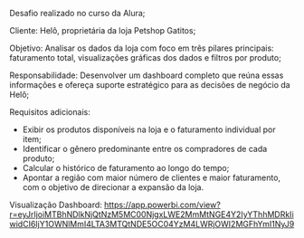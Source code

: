 Desafio realizado no curso da Alura;

Cliente: Helô, proprietária da loja Petshop Gatitos;

Objetivo: Analisar os dados da loja com foco em três pilares principais: faturamento total, visualizações gráficas dos dados e filtros por produto;

Responsabilidade: Desenvolver um dashboard completo que reúna essas informações e ofereça suporte estratégico para as decisões de negócio da Helô;

Requisitos adicionais:
- Exibir os produtos disponíveis na loja e o faturamento individual por item; 
- Identificar o gênero predominante entre os compradores de cada produto; 
- Calcular o histórico de faturamento ao longo do tempo; 
- Apontar a região com maior número de clientes e maior faturamento, com o objetivo de direcionar a expansão da loja. 

Visualização Dashboard: https://app.powerbi.com/view?r=eyJrIjoiMTBhNDlkNjQtNzM5MC00NjgxLWE2MmMtNGE4Y2IyYThhMDRkIiwidCI6IjY1OWNlMmI4LTA3MTQtNDE5OC04YzM4LWRjOWI2MGFhYmI1NyJ9

